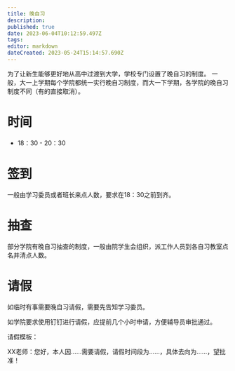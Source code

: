 ```yaml
---
title: 晚自习
description: 
published: true
date: 2023-06-04T10:12:59.497Z
tags: 
editor: markdown
dateCreated: 2023-05-24T15:14:57.690Z
---
```


为了让新生能够更好地从高中过渡到大学，学校专门设置了晚自习的制度。
一般，大一上学期每个学院都统一实行晚自习制度，而大一下学期，各学院的晚自习制度不同（有的直接取消）。

# 时间

- 18：30 - 20：30

# 签到

一般由学习委员或者班长来点人数，要求在18：30之前到齐。

# 抽查

部分学院有晚自习抽查的制度，一般由院学生会组织，派工作人员到各自习教室点名并清点人数。

# 请假

如临时有事需要晚自习请假，需要先告知学习委员。

如学院要求使用钉钉进行请假，应提前几个小时申请，方便辅导员审批通过。

请假模板：

XX老师：您好，本人因……需要请假，请假时间段为……，具体去向为……，望批准！
  
